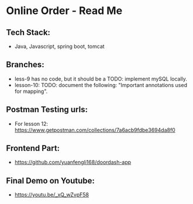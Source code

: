 # Online Order - Read Me

## Tech Stack:
- Java, Javascript, spring boot, tomcat

## Branches: 
- less-9 has no code, but it should be a TODO: implement mySQL locally. 
- lesson-10: TODO: document the following: "Important annotations used for mapping".

## Postman Testing urls: 
- For lesson 12: https://www.getpostman.com/collections/7a6acb9fdbe3694da8f0

## Frontend Part: 
- https://github.com/yuanfengli168/doordash-app

## Final Demo on Youtube: 
- https://youtu.be/_xQ_wZvpF58
